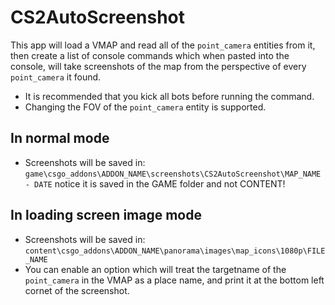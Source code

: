 # CS2AutoScreenshot
This app will load a VMAP and read all of the `point_camera` entities from it, then create a list of console commands which when pasted into the console, will take screenshots of the map from the perspective of every `point_camera` it found.

- It is recommended that you kick all bots before running the command.
- Changing the FOV of the `point_camera` entity is supported. 

## In normal mode
- Screenshots will be saved in:
`game\csgo_addons\ADDON_NAME\screenshots\CS2AutoScreenshot\MAP_NAME - DATE`
notice it is saved in the GAME folder and not CONTENT!

## In loading screen image mode
- Screenshots will be saved in:
`content\csgo_addons\ADDON_NAME\panorama\images\map_icons\1080p\FILE_NAME`
- You can enable an option which will treat the targetname of the `point_camera` in the VMAP as a place name, and print it at the bottom left cornet of the screenshot.